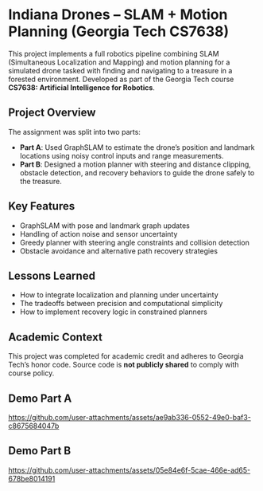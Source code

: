 # Indiana Drones – SLAM + Motion Planning (Georgia Tech CS7638)

This project implements a full robotics pipeline combining SLAM (Simultaneous Localization and Mapping) and motion planning for a simulated drone tasked with finding and navigating to a treasure in a forested environment. Developed as part of the Georgia Tech course **CS7638: Artificial Intelligence for Robotics**.

## Project Overview

The assignment was split into two parts:
- **Part A**: Used GraphSLAM to estimate the drone’s position and landmark locations using noisy control inputs and range measurements.
- **Part B**: Designed a motion planner with steering and distance clipping, obstacle detection, and recovery behaviors to guide the drone safely to the treasure.

## Key Features

- GraphSLAM with pose and landmark graph updates
- Handling of action noise and sensor uncertainty
- Greedy planner with steering angle constraints and collision detection
- Obstacle avoidance and alternative path recovery strategies

## Lessons Learned

- How to integrate localization and planning under uncertainty
- The tradeoffs between precision and computational simplicity
- How to implement recovery logic in constrained planners

## Academic Context

This project was completed for academic credit and adheres to Georgia Tech’s honor code. Source code is **not publicly shared** to comply with course policy.

## Demo Part A 

https://github.com/user-attachments/assets/ae9ab336-0552-49e0-baf3-c8675684047b

## Demo Part B 

https://github.com/user-attachments/assets/05e84e6f-5cae-466e-ad65-678be8014191
